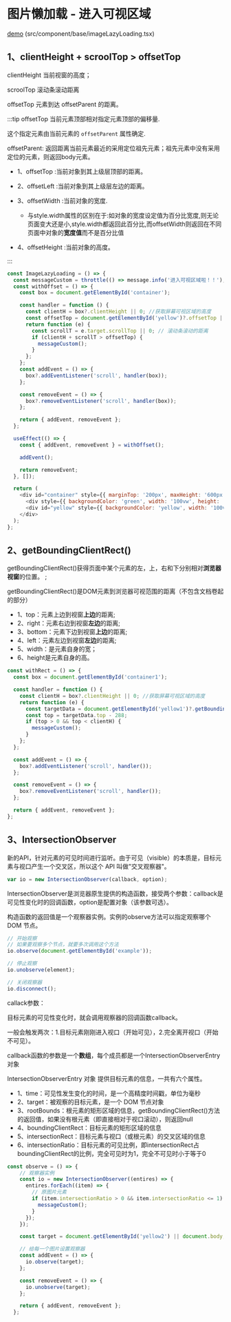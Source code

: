 # 图片懒加载 - 进入可视区域

[demo](https://github.com/Picker666/blog-example/) (src/component/base/imageLazyLoading.tsx)

## 1、clientHeight + scroolTop > offsetTop

clientHeight 当前视窗的高度；

scroolTop 滚动条滚动距离

offsetTop 元素到达 offsetParent 的距离。

:::tip
offsetTop 当前元素顶部相对指定元素顶部的偏移量.

这个指定元素由当前元素的 `offsetParent` 属性确定.

offsetParent: 返回距离当前元素最近的采用定位祖先元素；祖先元素中没有采用定位的元素，则返回body元素。

* 1、offsetTop :当前对象到其上级层顶部的距离。
* 2、offsetLeft :当前对象到其上级层左边的距离。
* 3、offsetWidth :当前对象的宽度.
  * 与style.width属性的区别在于:如对象的宽度设定值为百分比宽度,则无论页面变大还是小,style.width都返回此百分比,而offsetWidth则返回在不同页面中对象的**宽度值**而不是百分比值

* 4、offsetHeight :当前对象的高度。

:::

```js
const ImageLazyLoading = () => {
  const messageCustom = throttle(() => message.info('进入可视区域啦！！'), 500);
  const withOffset = () => {
    const box = document.getElementById('container');

    const handler = function () {
      const clientH = box?.clientHeight || 0; //获取屏幕可视区域的高度
      const offsetTop = document.getElementById('yellow')?.offsetTop || 0; //获取元素相对于顶部的高度
      return function (e) {
        const scrollT = e.target.scrollTop || 0; // 滚动条滚动的距离
        if (clientH + scrollT > offsetTop) {
          messageCustom();
        }
      };
    };
    const addEvent = () => {
      box?.addEventListener('scroll', handler(box));
    };

    const removeEvent = () => {
      box?.removeEventListener('scroll', handler(box));
    };

    return { addEvent, removeEvent };
  };

  useEffect(() => {
    const { addEvent, removeEvent } = withOffset();

    addEvent();

    return removeEvent;
  }, []);

  return (
    <div id="container" style={{ marginTop: '200px', maxHeight: '600px', overflow: 'auto', position: 'relative' }}>
      <div style={{ backgroundColor: 'green', width: '100vw', height: '8000px' }}></div>
      <div id="yellow" style={{ backgroundColor: 'yellow', width: '100vw', height: '800px' }}></div>
    </div>
  );
};
```

## 2、getBoundingClientRect()

getBoundingClientRect()获得页面中某个元素的左，上，右和下分别相对**浏览器视窗**的位置。 ;

getBoundingClientRect()是DOM元素到浏览器可视范围的距离（不包含文档卷起的部分）

* 1、top：元素上边到视窗**上边**的距离;
* 2、right：元素右边到视窗**左边**的距离;
* 3、bottom：元素下边到视窗**上边**的距离;
* 4、left：元素左边到视窗**左边**的距离;
* 5、width：是元素自身的宽；
* 6、height是元素自身的高。

```js
const withRect = () => {
  const box = document.getElementById('container1');

  const handler = function () {
    const clientH = box?.clientHeight || 0; //获取屏幕可视区域的高度
    return function (e) {
      const targetData = document.getElementById('yellow1')?.getBoundingClientRect() || { top: -1 }; //获取目标元素相信息
      const top = targetData.top - 288;
      if (top > 0 && top < clientH) {
        messageCustom();
      }
    };
  };

  const addEvent = () => {
    box?.addEventListener('scroll', handler());
  };

  const removeEvent = () => {
    box?.removeEventListener('scroll', handler());
  };

  return { addEvent, removeEvent };
};
```

## 3、IntersectionObserver

新的API，针对元素的可见时间进行监听。由于可见（visible）的本质是，目标元素与视口产生一个交叉区，所以这个 API 叫做"交叉观察器"。

```js
var io = new IntersectionObserver(callback, option);
```

IntersectionObserver是浏览器原生提供的构造函数，接受两个参数：callback是可见性变化时的回调函数，option是配置对象（该参数可选）。

构造函数的返回值是一个观察器实例。实例的observe方法可以指定观察哪个 DOM 节点。

```js
// 开始观察 
// 如果要观察多个节点，就要多次调用这个方法
io.observe(document.getElementById('example'));

// 停止观察
io.unobserve(element);

// 关闭观察器
io.disconnect();
```

callack参数：

目标元素的可见性变化时，就会调用观察器的回调函数callback。

一般会触发两次：1.目标元素刚刚进入视口（开始可见），2.完全离开视口（开始不可见）。

callback函数的参数是一个**数组**，每个成员都是一个IntersectionObserverEntry对象

IntersectionObserverEntry 对象
提供目标元素的信息，一共有六个属性。

* 1、time：可见性发生变化的时间，是一个高精度时间戳，单位为毫秒
* 2、target：被观察的目标元素，是一个 DOM 节点对象
* 3、rootBounds：根元素的矩形区域的信息，getBoundingClientRect()方法的返回值，如果没有根元素（即直接相对于视口滚动），则返回null
* 4、boundingClientRect：目标元素的矩形区域的信息
* 5、intersectionRect：目标元素与视口（或根元素）的交叉区域的信息
* 6、intersectionRatio：目标元素的可见比例，即intersectionRect占boundingClientRect的比例，完全可见时为1，完全不可见时小于等于0

```js
const observe = () => {
    // 观察器实例
    const io = new IntersectionObserver((entires) => {
      entires.forEach((item) => {
        // 原图片元素
        if (item.intersectionRatio > 0 && item.intersectionRatio <= 1) {
          messageCustom();
        }
      });
    });

    const target = document.getElementById('yellow2') || document.body;

    // 给每一个图片设置观察器
    const addEvent = () => {
      io.observe(target);
    };

    const removeEvent = () => {
      io.unobserve(target);
    };

    return { addEvent, removeEvent };
  };

```